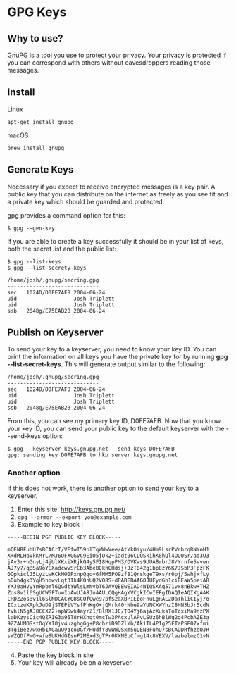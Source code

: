 # GPG Keys

## Why to use?
GnuPG is a tool you use to protect your privacy. Your privacy is protected if you can correspond with others without eavesdroppers reading those messages.

## Install

Linux
```
apt-get install gnupg
```

macOS
```
brew install gnupg
```

## Generate Keys
Necessary if you expect to receive encrypted messages is a key pair. A public key that you can distribute on the internet as freely as you see fit and a private key which should be guarded and protected.

gpg provides a command option for this:
```
$ gpg --gen-key
```

If you are able to create a key successfully it should be in your list of keys, both the secret list and the public list:

```
$ gpg --list-keys
$ gpg --list-secrety-keys

/home/josh/.gnupg/secring.gpg
-----------------------------
sec   1024D/D0FE7AFB 2004-06-24
uid                  Josh Triplett
uid                  Josh Triplett
ssb   2048g/E75EAB2B 2004-06-24
```

## Publish on Keyserver
To send your key to a keyserver, you need to know your key ID. You can print the information on all keys you have the private key for by running **gpg --list-secret-keys**. This will generate output similar to the following:
```
/home/josh/.gnupg/secring.gpg
-----------------------------
sec   1024D/D0FE7AFB 2004-06-24
uid                  Josh Triplett
uid                  Josh Triplett
ssb   2048g/E75EAB2B 2004-06-24
```

From this, you can see my primary key ID, D0FE7AFB.
Now that you know your key ID, you can send your public key to the default keyserver with the --send-keys option:
```
$ gpg --keyserver keys.gnupg.net --send-keys D0FE7AFB
gpg: sending key D0FE7AFB to hkp server keys.gnupg.net
```

### Another option 
If this does not work, there is another option to send your key to a keyserver. 

1) Enter this site: http://keys.gnupg.net/
2) ```gpg --armor --export you@example.com```
3) Example to key block :
```
-----BEGIN PGP PUBLIC KEY BLOCK-----

mQENBFuhU7sBCACrT/VFfwI59blTqWWwVee/AtYkOiyu/4Hm9LsrPVrhrqRNYnH1
X+dMLHbVkKMrL/MJ6OFXGGVC9EiO5jUk2+iadt06CLOSkihK8hQl4OQ0Sr/ad3U3
jAv3r+hGnyLj4jUlXKxiXRjkQ4y5FI8HqpPM3/DVKws9UUABrbrJ8/Yrnfe5vven
AJ7y7/qBSa9oYEXadcwvSrCb3AbeBQkhCHdsj+JzT042g1bp8zY6K7JSbP3FpzFK
0OpkiclJ5LyzLwKCkMO0PxnpQqo+6fMM5PO9zf81QrskgeT9xs/r0pj/5whjxfLy
bDuh4gk3YqH5nbwvLqt3Ik4K0hUQ2VO8S+dPABEBAAG0JUFydGh1ciBEaW5peiA8
YXJ0aHVyYmRpbml6QGdtYWlsLmNvbT6JAVQEEwEIAD4WIQSKAq571vx8nBkw+THZ
Zos8v1l6SgUCW6FTuwIbAwUJA8JnAAULCQgHAgYVCgkICwIEFgIDAQIeAQIXgAAK
CRDZZos8v1l6SlNDCACYQ8sCQfOwe97pfS2aXBPIEpoFnuLgRAL2DaThliCIyj/o
ICxtzuKApkJuD9jSTEPiVYsfPhKgO+jQMrk40rNbe9aYUNCXWYhzI8HN3bJr5cdN
fvhlN5gAJ0CCX22+apWSwk4ayrZ1/BlRX1JC/TO4Yj6ajAzXuksToTcxiMa9nzPX
laDKzysCic4QZRIG3a95T8rHXhgt0mcTw3PAcxulAPvLSUz6hBlWg2q4PcbAZE3a
9ZZAUMOSstOqYXI0jv4uzghgGg+P8chziD9DZlYb/Ak1TL4P1g25FTaPSF07xfmi
3TgiBez7wxHb1AGauOyqco0Gf/HUdfY8VWWQSxm5uQENBFuhU7sBCADDRfhzeOJR
sWZQDfPmG+wfeSUKHdGIsnF2MExd3gTPr0KXNEpCfmg14x8YEXV/lazbelmzC1vN
-----END PGP PUBLIC KEY BLOCK-----
```

4) Paste the key block in site  
5) Your key will already be on a keyserver. 